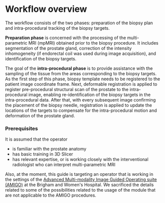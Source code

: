 # Workflow overview

The workflow consists of the two phases: preparation of the biopsy plan and intra-procedural tracking of the biopsy targets.

**Preparation phase** is concerned with the processing of the multi-parametric MRI (mpMRI) obtained prior to the biopsy procedure. It includes segmentation of the prostate gland, correction of the intensity inhomogeneity (if endorectal coil was used during image acquisition), and identification of the biopsy targets.

The goal of the **intra-procedural phase** is to provide assistance with the sampling of the tissue from the areas corresponding to the biopsy targets. As the first step of this phase, biopsy template needs to be registered to the patient image coordinate frame. Next, deformable registration is applied to register pre-procedural structural scan of the prostate to the intra-procedural image, enabling re-identification of the biopsy targets in the intra-procedural data. After that, with every subsequent image confirming the placement of the biopsy needle, registration is applied to update the locations of the targets to compensate for the intra-procedural motion and deformation of the prostate gland.

### Prerequisites

It is assumed that the operator
* is familiar with the prostate anatomy
* has basic training in 3D Slicer
* has relevant expertise, or is working closely with the interventional radiologist who can interpret multi-parametric MRI

Also, at the moment, this guide is targeting an operator that is working in the settings of the [Advanced Multi-modality Image Guided Operating suite (AMIGO)](http://ncigt.org/AMIGO) at the Brigham and Women's Hospital. We sacrificed the details related to some of the possibilities related to the usage of the module that are not applicable to the AMIGO procedures.


